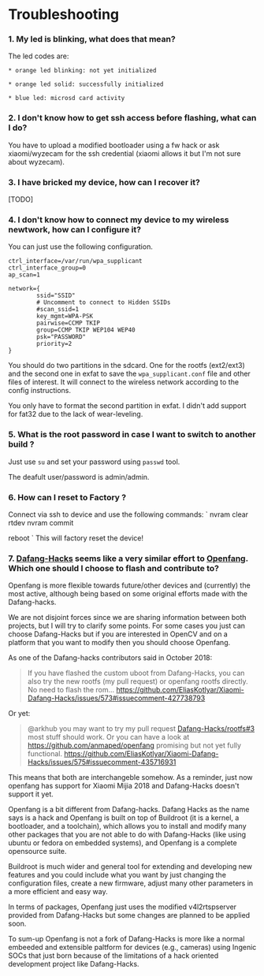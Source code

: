 
# Troubleshooting

### 1. My led is blinking, what does that mean?

The led codes are:

    * orange led blinking: not yet initialized

    * orange led solid: successfully initialized

    * blue led: microsd card activity

### 2. I don't know how to get ssh access before flashing, what can I do?

You have to upload a modified bootloader using a fw hack or ask xiaomi/wyzecam for the ssh credential (xiaomi allows it but I'm not sure about wyzecam).

### 3. I have bricked my device, how can I recover it?

[TODO]

### 4. I don't know how to connect my device to my wireless newtwork, how can I configure it?

You can just use the following configuration.
```
ctrl_interface=/var/run/wpa_supplicant
ctrl_interface_group=0
ap_scan=1

network={
        ssid="SSID"
        # Uncomment to connect to Hidden SSIDs
        #scan_ssid=1 
        key_mgmt=WPA-PSK
        pairwise=CCMP TKIP
        group=CCMP TKIP WEP104 WEP40
        psk="PASSWORD"
        priority=2
}
```

You should do two partitions in the sdcard. One for the rootfs (ext2/ext3) and the second one in exfat to save the `wpa_supplicant.conf` file and other files of interest. It will connect to the wireless network according to the config instructions.

You only have to format the second partition in exfat. I didn't add support for fat32 due to the lack of wear-leveling.

### 5. What is the root password in case I want to switch to another build ?

Just use `su` and set your password using `passwd` tool.

The deafult user/password is admin/admin.

### 6. How can I reset to Factory ?

Connect via ssh to device and use the following commands: 
`
nvram clear rtdev
nvram commit 

reboot
`
This will factory reset the device!


### 7. [Dafang-Hacks](https://github.com/Dafang-Hacks/rootfs) seems like a very similar effort to [Openfang](https://github.com/anmaped/openfang/). Which one should I choose to flash and contribute to?

Openfang is more flexible towards future/other devices and (currently) the most active, although being based on some original efforts made with the Dafang-hacks.

We are not disjoint forces since we are sharing information between both projects, but I will try to clarify some points. For some cases you just can choose Dafang-Hacks but if you are interested in OpenCV and on a platform that you want to modify then you should choose Openfang.

As one of the Dafang-hacks contributors said in October 2018:

> If you have flashed the custom uboot from Dafang-Hacks, you can also try the new rootfs (my pull request) or openfang rootfs directly. No need to flash the rom...
https://github.com/EliasKotlyar/Xiaomi-Dafang-Hacks/issues/573#issuecomment-427738793

Or yet:
> @arkhub you may want to try my pull request [Dafang-Hacks/rootfs#3](https://github.com/Dafang-Hacks/rootfs/pull/3) most stuff should work. Or you can have a look at https://github.com/anmaped/openfang promising but not yet fully functional.
https://github.com/EliasKotlyar/Xiaomi-Dafang-Hacks/issues/575#issuecomment-435716931

This means that both are interchangeble somehow. As a reminder, just now openfang has support for Xiaomi Mijia 2018 and Dafang-Hacks doesn't support it yet.

Openfang is a bit different from Dafang-hacks. Dafang Hacks as the name says is a hack and Openfang is built on top of Buildroot (it is a kernel, a bootloader, and a toolchain), which allows you to install and modify many other packages that you are not able to do with Dafang-Hacks (like using ubuntu or fedora on embedded systems), and Openfang is a complete opensource suite.

Buildroot is much wider and general tool for extending and developing new features and you could include what you want by just changing the configuration files, create a new firmware, adjust many other parameters in a more efficient and easy way.

In terms of packages, Openfang just uses the modified v4l2rtspserver provided from Dafang-Hacks but some changes are planned to be applied soon.

To sum-up Openfang is not a fork of Dafang-Hacks is more like a normal embeeded and extensible paltform for devices (e.g., cameras) using Ingenic SOCs that just born because of the limitations of a hack oriented development project like Dafang-Hacks.
